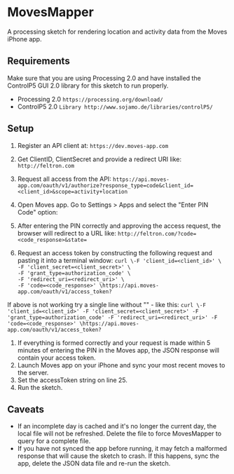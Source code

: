 MovesMapper
===========

A processing sketch for rendering location and activity data from the Moves iPhone app.


## Requirements
Make sure that you are using Processing 2.0 and have installed the ControlP5 GUI 2.0 library for this sketch to run properly.
* Processing 2.0 `https://processing.org/download/`
* ControlP5 2.0 `Library http://www.sojamo.de/libraries/controlP5/`


## Setup
1. Register an API client at: 
`https://dev.moves-app.com`

1. Get ClientID, ClientSecret and provide a redirect URI like: <br/>
`http://feltron.com`

1. Request all access from the API:
`https://api.moves-app.com/oauth/v1/authorize?response_type=code&client_id=<client_id>&scope=activity+location`

1. Open Moves app. Go to Settings > Apps and select the "Enter PIN Code" option:
1. After entering the PIN correctly and approving the access request, the browser will redirect to a URL like:
`http://feltron.com/?code=<code_response>&state=`

1. Request an access token by constructing the following request and pasting it into a terminal window:
`curl \-F 'client_id=<client_id>' \` <br/>
`-F 'client_secret=<client_secret>' \` <br/>
`-F 'grant_type=authorization_code' \` <br/>
`-F 'redirect_uri=<redirect_uri>' \` <br/>
`-F 'code=<code_response>' \https://api.moves-app.com/oauth/v1/access_token?`

If above is not working try a single line without "\" - like this:
`curl \-F 'client_id=<client_id>' -F 'client_secret=<client_secret>' -F 'grant_type=authorization_code' -F 'redirect_uri=<redirect_uri>' -F 'code=<code_response>' \https://api.moves-app.com/oauth/v1/access_token?`

1. If everything is formed correctly and your request is made within 5 minutes of entering the PIN in the Moves app, the JSON response will contain your access token.
1. Launch Moves app on your iPhone and sync your most recent moves to the server.
1. Set the accessToken string on line 25.
1. Run the sketch.


## Caveats
* If an incomplete day is cached and it's no longer the current day, the local file will not be refreshed. Delete the file to force MovesMapper to query for a complete file.
* If you have not synced the app before running, it may fetch a malformed response that will cause the sketch to crash. If this happens, sync the app, delete the JSON data file and re-run the sketch.


